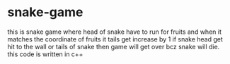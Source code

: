 # snake-game
this is snake game where head of snake have to run for fruits and when it matches the coordinate of fruits it tails get increase by 1
if snake head get hit to the wall or tails of snake then game will get over bcz snake will die.
this code is written in c++
